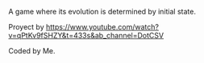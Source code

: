 A game where its evolution is determined by initial state.

Proyect by https://www.youtube.com/watch?v=qPtKv9fSHZY&t=433s&ab_channel=DotCSV

Coded by Me. 
